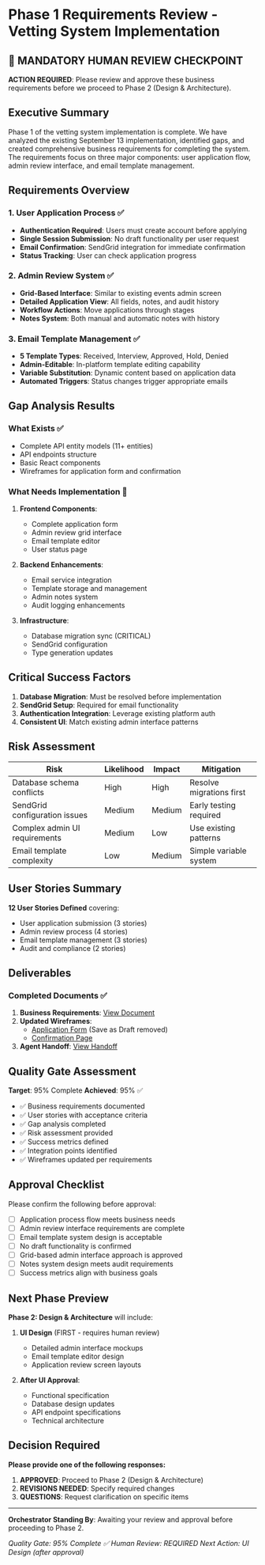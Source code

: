 # Phase 1 Requirements Review - Vetting System Implementation

<!-- Date: 2025-09-22 -->
<!-- Orchestrator: Main Agent -->
<!-- Phase: 1 - Requirements & Planning -->
<!-- Quality Gate: 95% Complete ✅ -->

## 🚨 MANDATORY HUMAN REVIEW CHECKPOINT

**ACTION REQUIRED**: Please review and approve these business requirements before we proceed to Phase 2 (Design & Architecture).

## Executive Summary

Phase 1 of the vetting system implementation is complete. We have analyzed the existing September 13 implementation, identified gaps, and created comprehensive business requirements for completing the system. The requirements focus on three major components: user application flow, admin review interface, and email template management.

## Requirements Overview

### 1. User Application Process ✅
- **Authentication Required**: Users must create account before applying
- **Single Session Submission**: No draft functionality per user request
- **Email Confirmation**: SendGrid integration for immediate confirmation
- **Status Tracking**: User can check application progress

### 2. Admin Review System ✅
- **Grid-Based Interface**: Similar to existing events admin screen
- **Detailed Application View**: All fields, notes, and audit history
- **Workflow Actions**: Move applications through stages
- **Notes System**: Both manual and automatic notes with history

### 3. Email Template Management ✅
- **5 Template Types**: Received, Interview, Approved, Hold, Denied
- **Admin-Editable**: In-platform template editing capability
- **Variable Substitution**: Dynamic content based on application data
- **Automated Triggers**: Status changes trigger appropriate emails

## Gap Analysis Results

### What Exists ✅
- Complete API entity models (11+ entities)
- API endpoints structure
- Basic React components
- Wireframes for application form and confirmation

### What Needs Implementation 🔧
1. **Frontend Components**:
   - Complete application form
   - Admin review grid interface
   - Email template editor
   - User status page

2. **Backend Enhancements**:
   - Email service integration
   - Template storage and management
   - Admin notes system
   - Audit logging enhancements

3. **Infrastructure**:
   - Database migration sync (CRITICAL)
   - SendGrid configuration
   - Type generation updates

## Critical Success Factors

1. **Database Migration**: Must be resolved before implementation
2. **SendGrid Setup**: Required for email functionality
3. **Authentication Integration**: Leverage existing platform auth
4. **Consistent UI**: Match existing admin interface patterns

## Risk Assessment

| Risk | Likelihood | Impact | Mitigation |
|------|------------|--------|------------|
| Database schema conflicts | High | High | Resolve migrations first |
| SendGrid configuration issues | Medium | Medium | Early testing required |
| Complex admin UI requirements | Medium | Low | Use existing patterns |
| Email template complexity | Low | Medium | Simple variable system |

## User Stories Summary

**12 User Stories Defined** covering:
- User application submission (3 stories)
- Admin review process (4 stories)
- Email template management (3 stories)
- Audit and compliance (2 stories)

## Deliverables

### Completed Documents ✅
1. **Business Requirements**: [View Document](/home/chad/repos/witchcityrope-react/docs/functional-areas/vetting-system/new-work/2025-09-22-complete-implementation/requirements/business-requirements.md)
2. **Updated Wireframes**:
   - [Application Form](/home/chad/repos/witchcityrope-react/docs/functional-areas/vetting-system/design/wireframes/vetting-application.html) (Save as Draft removed)
   - [Confirmation Page](/home/chad/repos/witchcityrope-react/docs/functional-areas/vetting-system/design/wireframes/vetting-submission-confirmation.html)
3. **Agent Handoff**: [View Handoff](/home/chad/repos/witchcityrope-react/docs/functional-areas/vetting-system/new-work/2025-09-22-complete-implementation/handoffs/business-requirements-2025-09-22-handoff.md)

## Quality Gate Assessment

**Target**: 95% Complete
**Achieved**: 95% ✅

- ✅ Business requirements documented
- ✅ User stories with acceptance criteria
- ✅ Gap analysis completed
- ✅ Risk assessment provided
- ✅ Success metrics defined
- ✅ Integration points identified
- ✅ Wireframes updated per requirements

## Approval Checklist

Please confirm the following before approval:

- [ ] Application process flow meets business needs
- [ ] Admin review interface requirements are complete
- [ ] Email template system design is acceptable
- [ ] No draft functionality is confirmed
- [ ] Grid-based admin interface approach is approved
- [ ] Notes system design meets audit requirements
- [ ] Success metrics align with business goals

## Next Phase Preview

**Phase 2: Design & Architecture** will include:
1. **UI Design** (FIRST - requires human review)
   - Detailed admin interface mockups
   - Email template editor design
   - Application review screen layouts

2. **After UI Approval**:
   - Functional specification
   - Database design updates
   - API endpoint specifications
   - Technical architecture

## Decision Required

**Please provide one of the following responses:**

1. **APPROVED**: Proceed to Phase 2 (Design & Architecture)
2. **REVISIONS NEEDED**: Specify required changes
3. **QUESTIONS**: Request clarification on specific items

---

**Orchestrator Standing By**: Awaiting your review and approval before proceeding to Phase 2.

*Quality Gate: 95% Complete ✅*
*Human Review: REQUIRED*
*Next Action: UI Design (after approval)*